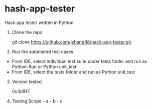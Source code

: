 # hash-app-tester
Hash app tester written in Python

1. Clone the repo

     git clone https://github.com/jzhang88/hash-app-tester.git
 
 2. Run the automated test cases
  - From IDE, select individual test suite under tests folder and run as Python-Run or Python unit_test
  - From IDE, select the tests folder and run as Python unit_test
  
  3. Version tested
  
      0c3d817

   4. Testing Scope
    - a
    - b
    - c
